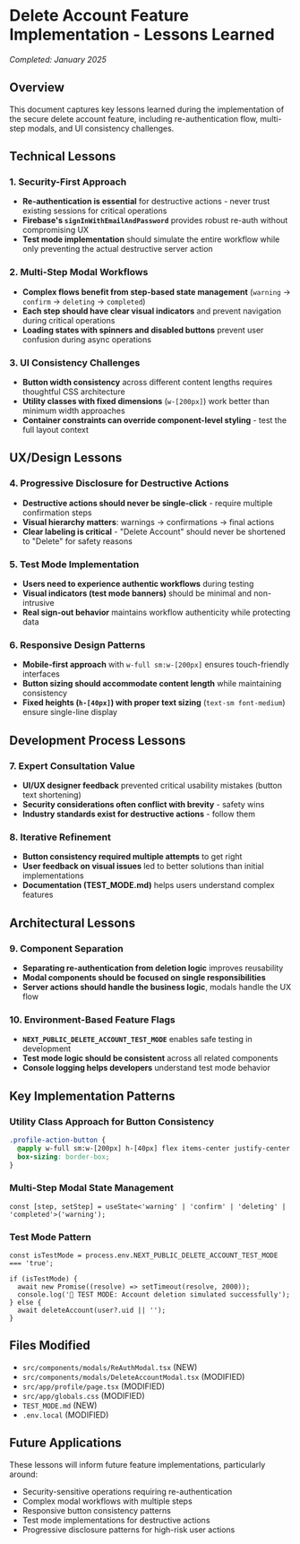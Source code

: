 # Delete Account Feature Implementation - Lessons Learned

*Completed: January 2025*

## Overview
This document captures key lessons learned during the implementation of the secure delete account feature, including re-authentication flow, multi-step modals, and UI consistency challenges.

## Technical Lessons

### 1. Security-First Approach
- **Re-authentication is essential** for destructive actions - never trust existing sessions for critical operations
- **Firebase's `signInWithEmailAndPassword`** provides robust re-auth without compromising UX
- **Test mode implementation** should simulate the entire workflow while only preventing the actual destructive server action

### 2. Multi-Step Modal Workflows
- **Complex flows benefit from step-based state management** (`warning` → `confirm` → `deleting` → `completed`)
- **Each step should have clear visual indicators** and prevent navigation during critical operations
- **Loading states with spinners and disabled buttons** prevent user confusion during async operations

### 3. UI Consistency Challenges
- **Button width consistency** across different content lengths requires thoughtful CSS architecture
- **Utility classes with fixed dimensions** (`w-[200px]`) work better than minimum width approaches
- **Container constraints can override component-level styling** - test the full layout context

## UX/Design Lessons

### 4. Progressive Disclosure for Destructive Actions
- **Destructive actions should never be single-click** - require multiple confirmation steps
- **Visual hierarchy matters**: warnings → confirmations → final actions
- **Clear labeling is critical** - "Delete Account" should never be shortened to "Delete" for safety reasons

### 5. Test Mode Implementation
- **Users need to experience authentic workflows** during testing
- **Visual indicators (test mode banners)** should be minimal and non-intrusive
- **Real sign-out behavior** maintains workflow authenticity while protecting data

### 6. Responsive Design Patterns
- **Mobile-first approach** with `w-full sm:w-[200px]` ensures touch-friendly interfaces
- **Button sizing should accommodate content length** while maintaining consistency
- **Fixed heights (`h-[40px]`) with proper text sizing** (`text-sm font-medium`) ensure single-line display

## Development Process Lessons

### 7. Expert Consultation Value
- **UI/UX designer feedback** prevented critical usability mistakes (button text shortening)
- **Security considerations often conflict with brevity** - safety wins
- **Industry standards exist for destructive actions** - follow them

### 8. Iterative Refinement
- **Button consistency required multiple attempts** to get right
- **User feedback on visual issues** led to better solutions than initial implementations
- **Documentation (TEST_MODE.md)** helps users understand complex features

## Architectural Lessons

### 9. Component Separation
- **Separating re-authentication from deletion logic** improves reusability
- **Modal components should be focused on single responsibilities**
- **Server actions should handle the business logic**, modals handle the UX flow

### 10. Environment-Based Feature Flags
- **`NEXT_PUBLIC_DELETE_ACCOUNT_TEST_MODE`** enables safe testing in development
- **Test mode logic should be consistent** across all related components
- **Console logging helps developers** understand test mode behavior

## Key Implementation Patterns

### Utility Class Approach for Button Consistency
```css
.profile-action-button {
  @apply w-full sm:w-[200px] h-[40px] flex items-center justify-center text-sm font-medium;
  box-sizing: border-box;
}
```

### Multi-Step Modal State Management
```tsx
const [step, setStep] = useState<'warning' | 'confirm' | 'deleting' | 'completed'>('warning');
```

### Test Mode Pattern
```tsx
const isTestMode = process.env.NEXT_PUBLIC_DELETE_ACCOUNT_TEST_MODE === 'true';

if (isTestMode) {
  await new Promise((resolve) => setTimeout(resolve, 2000));
  console.log('🧪 TEST MODE: Account deletion simulated successfully');
} else {
  await deleteAccount(user?.uid || '');
}
```

## Files Modified
- `src/components/modals/ReAuthModal.tsx` (NEW)
- `src/components/modals/DeleteAccountModal.tsx` (MODIFIED)
- `src/app/profile/page.tsx` (MODIFIED)
- `src/app/globals.css` (MODIFIED)
- `TEST_MODE.md` (NEW)
- `.env.local` (MODIFIED)

## Future Applications
These lessons will inform future feature implementations, particularly around:
- Security-sensitive operations requiring re-authentication
- Complex modal workflows with multiple steps
- Responsive button consistency patterns
- Test mode implementations for destructive actions
- Progressive disclosure patterns for high-risk user actions